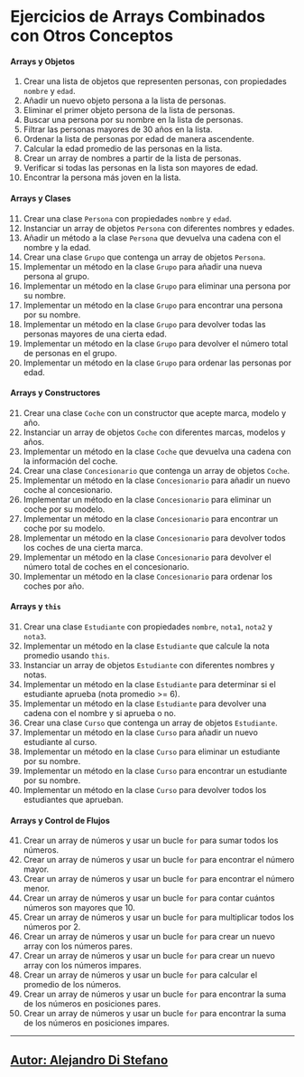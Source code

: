 # Ejercicios de Arrays Combinados con Otros Conceptos

#### Arrays y Objetos

1. Crear una lista de objetos que representen personas, con propiedades `nombre` y `edad`.
2. Añadir un nuevo objeto persona a la lista de personas.
3. Eliminar el primer objeto persona de la lista de personas.
4. Buscar una persona por su nombre en la lista de personas.
5. Filtrar las personas mayores de 30 años en la lista.
6. Ordenar la lista de personas por edad de manera ascendente.
7. Calcular la edad promedio de las personas en la lista.
8. Crear un array de nombres a partir de la lista de personas.
9. Verificar si todas las personas en la lista son mayores de edad.
10. Encontrar la persona más joven en la lista.

#### Arrays y Clases

11. Crear una clase `Persona` con propiedades `nombre` y `edad`.
12. Instanciar un array de objetos `Persona` con diferentes nombres y edades.
13. Añadir un método a la clase `Persona` que devuelva una cadena con el nombre y la edad.
14. Crear una clase `Grupo` que contenga un array de objetos `Persona`.
15. Implementar un método en la clase `Grupo` para añadir una nueva persona al grupo.
16. Implementar un método en la clase `Grupo` para eliminar una persona por su nombre.
17. Implementar un método en la clase `Grupo` para encontrar una persona por su nombre.
18. Implementar un método en la clase `Grupo` para devolver todas las personas mayores de una cierta edad.
19. Implementar un método en la clase `Grupo` para devolver el número total de personas en el grupo.
20. Implementar un método en la clase `Grupo` para ordenar las personas por edad.

#### Arrays y Constructores

21. Crear una clase `Coche` con un constructor que acepte marca, modelo y año.
22. Instanciar un array de objetos `Coche` con diferentes marcas, modelos y años.
23. Implementar un método en la clase `Coche` que devuelva una cadena con la información del coche.
24. Crear una clase `Concesionario` que contenga un array de objetos `Coche`.
25. Implementar un método en la clase `Concesionario` para añadir un nuevo coche al concesionario.
26. Implementar un método en la clase `Concesionario` para eliminar un coche por su modelo.
27. Implementar un método en la clase `Concesionario` para encontrar un coche por su modelo.
28. Implementar un método en la clase `Concesionario` para devolver todos los coches de una cierta marca.
29. Implementar un método en la clase `Concesionario` para devolver el número total de coches en el concesionario.
30. Implementar un método en la clase `Concesionario` para ordenar los coches por año.

#### Arrays y `this`

31. Crear una clase `Estudiante` con propiedades `nombre`, `nota1`, `nota2` y `nota3`.
32. Implementar un método en la clase `Estudiante` que calcule la nota promedio usando `this`.
33. Instanciar un array de objetos `Estudiante` con diferentes nombres y notas.
34. Implementar un método en la clase `Estudiante` para determinar si el estudiante aprueba (nota promedio >= 6).
35. Implementar un método en la clase `Estudiante` para devolver una cadena con el nombre y si aprueba o no.
36. Crear una clase `Curso` que contenga un array de objetos `Estudiante`.
37. Implementar un método en la clase `Curso` para añadir un nuevo estudiante al curso.
38. Implementar un método en la clase `Curso` para eliminar un estudiante por su nombre.
39. Implementar un método en la clase `Curso` para encontrar un estudiante por su nombre.
40. Implementar un método en la clase `Curso` para devolver todos los estudiantes que aprueban.

#### Arrays y Control de Flujos

41. Crear un array de números y usar un bucle `for` para sumar todos los números.
42. Crear un array de números y usar un bucle `for` para encontrar el número mayor.
43. Crear un array de números y usar un bucle `for` para encontrar el número menor.
44. Crear un array de números y usar un bucle `for` para contar cuántos números son mayores que 10.
45. Crear un array de números y usar un bucle `for` para multiplicar todos los números por 2.
46. Crear un array de números y usar un bucle `for` para crear un nuevo array con los números pares.
47. Crear un array de números y usar un bucle `for` para crear un nuevo array con los números impares.
48. Crear un array de números y usar un bucle `for` para calcular el promedio de los números.
49. Crear un array de números y usar un bucle `for` para encontrar la suma de los números en posiciones pares.
50. Crear un array de números y usar un bucle `for` para encontrar la suma de los números en posiciones impares.




---

## [Autor: Alejandro Di Stefano](https://github.com/Drako01)
